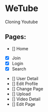 # WeTube
Cloning Youtube 

## Pages:

- [] Home
- [x] Join
- [x] Login
- [x] Search
- [] User Detail
- [] Edit Profile
- [] Change Page
- [] Upload
- [] Video Detail
- [] Edit Page




